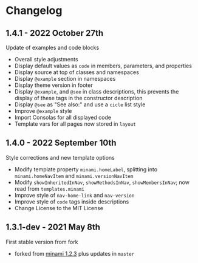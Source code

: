Changelog
=========

1.4.1 - 2022 October 27th
-------------------------
Update of examples and code blocks
+ Overall style adjustments
+ Display default values as `code` in members, parameters, and properties
+ Display source at top of classes and namespaces
+ Display `@example` section in namespaces
+ Display theme version in footer
+ Display `@example`, and `@see` in class descriptions, this prevents the display of these tags in the constructor description
+ Display `@see` as "See also:" and use a `cicle` list style
+ Improve `@example` style
+ Import Consolas for all displayed code
+ Template vars for all pages now stored in `layout`


1.4.0 - 2022 September 10th
-----------------------------
Style corrections and new template options
+ Modify template property `minami.homeLabel`, splitting into `minami.homeNavItem` and `minami.versionNavItem`
+ Modify `showInheritedInNav`, `showMethodsInNav`, `showMembersInNav`; now read from `templates.minami`
+ Improve style of `nav-home-link` and `nav-version`
+ Improve style of `code` tags inside descriptions
+ Change License to the MIT License


1.3.1-dev - 2021 May 8th
------------------------
First stable version from fork
+ forked from [minami 1.2.3](https://github.com/nijikokun/minami/releases/tag/v1.2.3) plus updates in `master`

